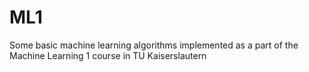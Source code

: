 # ML1
Some basic machine learning algorithms implemented as a part of the Machine Learning 1 course in TU Kaiserslautern
